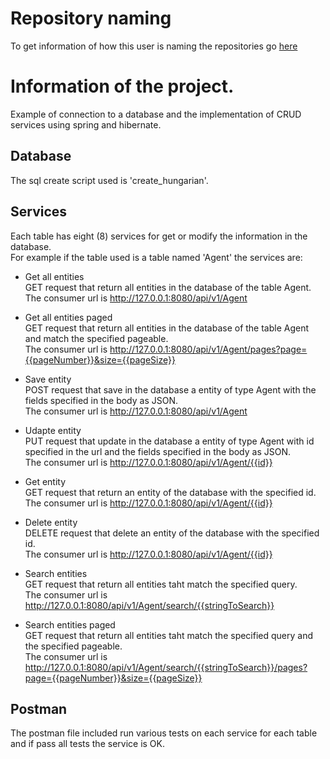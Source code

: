 # Repository naming
To get information of how this user is naming the repositories go [here](https://github.com/DysonParra#repository-naming)

# Information of the project.
Example of connection to a database and the implementation of CRUD services using spring and hibernate.  

## Database  
The sql create script used is 'create_hungarian'.  

## Services  
Each table has eight (8) services for get or modify the information in the database.  
For example if the table used is a table named 'Agent' the services are:
- Get all entities  
  GET request that return all entities in the database of the table Agent.  
  The consumer url is http://127.0.0.1:8080/api/v1/Agent  
  
- Get all entities paged  
  GET request that return all entities in the database of the table Agent and match the specified pageable.  
  The consumer url is http://127.0.0.1:8080/api/v1/Agent/pages?page={{pageNumber}}&size={{pageSize}}  
  
- Save entity  
  POST request that save in the database a entity of type Agent with the fields specified in the body as JSON.  
  The consumer url is http://127.0.0.1:8080/api/v1/Agent  
  
- Udapte entity  
  PUT request that update in the database a entity of type Agent with id specified in the url and the fields specified in the body as JSON.   
  The consumer url is http://127.0.0.1:8080/api/v1/Agent/{{id}}  
  
- Get entity  
  GET request that return an entity of the database with the specified id.  
  The consumer url is http://127.0.0.1:8080/api/v1/Agent/{{id}}  
  
- Delete entity  
  DELETE request that delete an entity of the database with the specified id.  
  The consumer url is http://127.0.0.1:8080/api/v1/Agent/{{id}}    
  
- Search entities  
  GET request that return all entities taht match the specified query.  
  The consumer url is http://127.0.0.1:8080/api/v1/Agent/search/{{stringToSearch}}  
  
- Search entities paged  
  GET request that return all entities taht match the specified query and the specified pageable.    
  The consumer url is http://127.0.0.1:8080/api/v1/Agent/search/{{stringToSearch}}/pages?page={{pageNumber}}&size={{pageSize}}  

## Postman  
The postman file included run various tests on each service for each table and if pass all tests the service is OK.  
